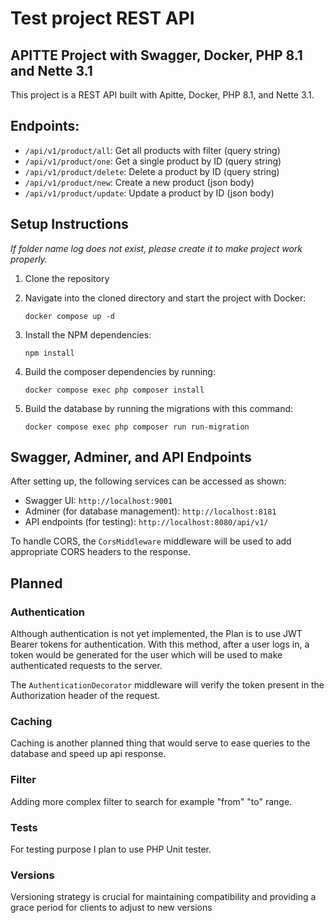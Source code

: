 # Test project REST API
## APITTE Project with Swagger, Docker, PHP 8.1 and Nette 3.1

This project is a REST API built with Apitte, Docker, PHP 8.1, and Nette 3.1.
## Endpoints:
- `/api/v1/product/all`: Get all products with filter (query string)
- `/api/v1/product/one`: Get a single product by ID (query string)
- `/api/v1/product/delete`: Delete a product by ID (query string)
- `/api/v1/product/new`: Create a new product (json body)
- `/api/v1/product/update`: Update a product by ID (json body)

## Setup Instructions

*If folder name log does not exist, please create it to make project work properly.*

1. Clone the repository

2. Navigate into the cloned directory and start the project with Docker:

   `docker compose up -d`

3. Install the NPM dependencies:

   `npm install`

4. Build the composer dependencies by running:

   `docker compose exec php composer install`

5. Build the database by running the migrations with this command:

   `docker compose exec php composer run run-migration`

## Swagger, Adminer, and API Endpoints
After setting up, the following services can be accessed as shown:

- Swagger UI: `http://localhost:9001`
- Adminer (for database management): `http://localhost:8181`
- API endpoints (for testing): `http://localhost:8080/api/v1/`

To handle CORS, the `CorsMiddleware` middleware will be used to add appropriate CORS headers to the response.

## Planned

### Authentication
Although authentication is not yet implemented, the Plan is to use JWT Bearer tokens for authentication. With this method, after a user logs in, a token would be generated for the user which will be used to make authenticated requests to the server.

The `AuthenticationDecorator` middleware will verify the token present in the Authorization header of the request.

### Caching
Caching is another planned thing that would serve to ease queries to the database and speed up api response.

### Filter
Adding more complex filter to search for example "from" "to" range. 

### Tests
For testing purpose I plan to use PHP Unit tester.

### Versions
Versioning strategy is crucial for maintaining compatibility and providing a grace period for clients to adjust to new versions